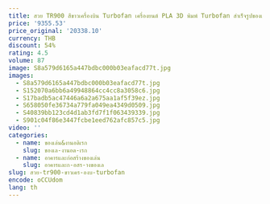 ```yaml
---
title: สวย TR900 สีขาวเครื่องบิน Turbofan เครื่องยนต์ PLA 3D พิมพ์ Turbofan สําเร็จรูปของเล่นสะสม
price: '9355.53'
price_original: '20338.10'
currency: THB
discount: 54%
rating: 4.5
volume: 87
image: S8a579d6165a447bdbc000b03eafacd77t.jpg
images:
  - S8a579d6165a447bdbc000b03eafacd77t.jpg
  - S152070a6bb6a49948864cc4cc8a3058c6.jpg
  - S17badb5ac47446a6a2a675aa1af5f39ez.jpg
  - S658050fe36734a779fa049ea4349d0509.jpg
  - S40839bb123cd4d1ab3fd7f1f063439339.jpg
  - S901c04f86e3447fcbe1eed762afc857c5.jpg
video: ''
categories:
  - name: ของเล่น&งานอดิเรก
    slug: ของเล-งานอด-เรก
  - name: อาคารและก่อสร้างของเล่น
    slug: อาคารและก-อสร-างของเล
slug: สวย-tr900-ขาวเคร-องบ-turbofan
encode: oCCUdom
lang: th
---
```

  
